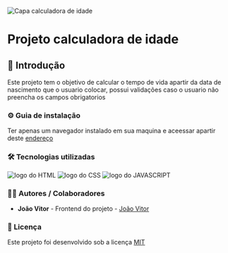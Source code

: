 
![Capa calculadora de idade](https://github.com/JoaoVitor2004/calculadora-de-idade/assets/143558833/1f3cc3bb-6dd0-454e-be6e-50001b699593)

# Projeto calculadora de idade

## 🎯 Introdução

Este projeto tem o objetivo de calcular o tempo de vida apartir da data de nascimento que o usuario colocar, possui validações caso o usuario não preencha os campos obrigatorios

### ⚙ Guia de instalação

Ter apenas um navegador instalado em sua maquina e aceessar apartir deste <a href="https://joaovitor2004.github.io/calculadora-de-idade/">endereço</a>

### 🛠 Tecnologias utilizadas

<div>
<img src='https://img.shields.io/badge/HTML5-E34F26?style=for-the-badge&logo=html5&logoColor=white' alt='logo do HTML'>
<img src='https://img.shields.io/badge/CSS3-1572B6?style=for-the-badge&logo=css3&logoColor=white' alt='logo do CSS'>
<img src='https://img.shields.io/badge/JavaScript-F7DF1E?style=for-the-badge&logo=javascript&logoColor=black' alt='logo do JAVASCRIPT'>
</div>

### 👨‍💻 Autores / Colaboradores

- **João Vitor** - Frontend do projeto - [João Vitor](https://www.linkedin.com/in/jo%C3%A3o-vitor-souzaa/)

### 📃 Licença

Este projeto foi desenvolvido sob a licença [MIT]()
